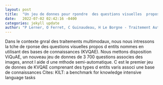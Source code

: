 ```yaml
---
layout: post
title:  "Un jeu de donnes pour rpondre  des questions visuelles  propos d entits nommes en utilisant des bases de connaissances"
date:   2022-07-02 02:42:16 -0400
categories: jekyll update
author: "P Lerner, O Ferret, C Guinaudeau, H Le Borgne - Traitement Automatique des , 2022"
---
```

Dans le contexte gnral des traitements multimodaux, nous nous intressons  la tche de rponse  des questions visuelles  propos d entits nommes en utilisant des bases de connaissances (KVQAE). Nous mettons  disposition ViQuAE, un nouveau jeu de donnes de 3 700 questions associes  des images, annot  l aide d une mthode semi-automatique. C est le premier jeu de donnes de KVQAE comprenant des types d entits varis associ  une base de connaissances 
Cites: KILT: a benchmark for knowledge intensive language tasks